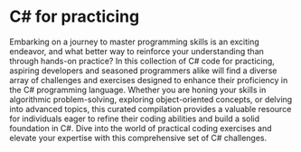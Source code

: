 # C# for practicing

Embarking on a journey to master programming skills is an exciting endeavor, and what better way to reinforce your understanding than through hands-on practice? In this collection of C# code for practicing, aspiring developers and seasoned programmers alike will find a diverse array of challenges and exercises designed to enhance their proficiency in the C# programming language. Whether you are honing your skills in algorithmic problem-solving, exploring object-oriented concepts, or delving into advanced topics, this curated compilation provides a valuable resource for individuals eager to refine their coding abilities and build a solid foundation in C#. Dive into the world of practical coding exercises and elevate your expertise with this comprehensive set of C# challenges.



